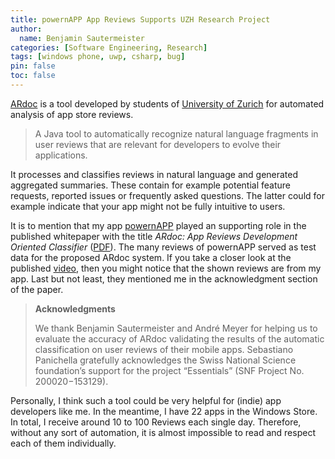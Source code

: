 ```yaml
---
title: powernAPP App Reviews Supports UZH Research Project
author:
  name: Benjamin Sautermeister
categories: [Software Engineering, Research]
tags: [windows phone, uwp, csharp, bug]
pin: false
toc: false
---
```


[ARdoc](http://www.ifi.uzh.ch/seal/people/panichella/tools/ARdoc.html) is a tool developed by students of
[University of Zurich](https://www.uzh.ch/cmsssl/en.html) for automated analysis of app store reviews.

> A Java tool to automatically recognize natural language fragments in user reviews that are relevant for developers
> to evolve their applications.

It processes and classifies reviews in natural language and generated aggregated summaries. These contain for example
potential feature requests, reported issues or frequently asked questions. The latter could for example indicate
that your app might not be fully intuitive to users.

It is to mention that my app [powernAPP](https://www.microsoft.com/de-de/p/powernapp/9wzdncrdmxlv#activetab=pivot:overviewtab)
played an supporting role in the published whitepaper with the title *ARdoc: App Reviews Development Oriented Classifier*
([PDF](https://www.zora.uzh.ch/id/eprint/125316/1/paper.pdf)). The many reviews of powernAPP served as test data for the
proposed ARdoc system. If you take a closer look at the published [video](https://youtu.be/fyMfi_0IJAs),
then you might notice that the shown reviews are from my app. Last but not least, they mentioned me in the acknowledgment section
of the paper.

> **Acknowledgments**
>
> We thank Benjamin Sautermeister and André Meyer for
> helping us to evaluate the accuracy of ARdoc validating
> the results of the automatic classification on user reviews of
> their mobile apps. Sebastiano Panichella gratefully acknowledges the Swiss National Science foundation’s support for
> the project “Essentials” (SNF Project No. 200020−153129).

Personally, I think such a tool could be very helpful for (indie) app developers like me. In the meantime, I have 22 apps
in the Windows Store. In total, I receive around 10 to 100 Reviews each single day. Therefore, without any sort of automation,
it is almost impossible to read and respect each of them individually.